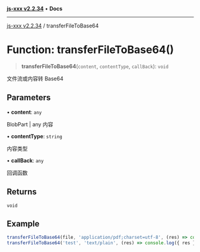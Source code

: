 [**js-xxx v2.2.34**](../README.md) • **Docs**

***

[js-xxx v2.2.34](../README.md) / transferFileToBase64

# Function: transferFileToBase64()

> **transferFileToBase64**(`content`, `contentType`, `callBack`): `void`

文件流或内容转 Base64

## Parameters

• **content**: `any`

BlobPart | any 内容

• **contentType**: `string`

内容类型

• **callBack**: `any`

回调函数

## Returns

`void`

## Example

```ts
transferFileToBase64(file, 'application/pdf;charset=utf-8', (res) => console.log({ res })); /// result object
transferFileToBase64('test', 'text/plain', (res) => console.log({ res })); /// result object
```
